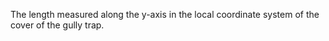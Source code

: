 The length measured along the y-axis in the local coordinate system of the cover of the gully trap.
